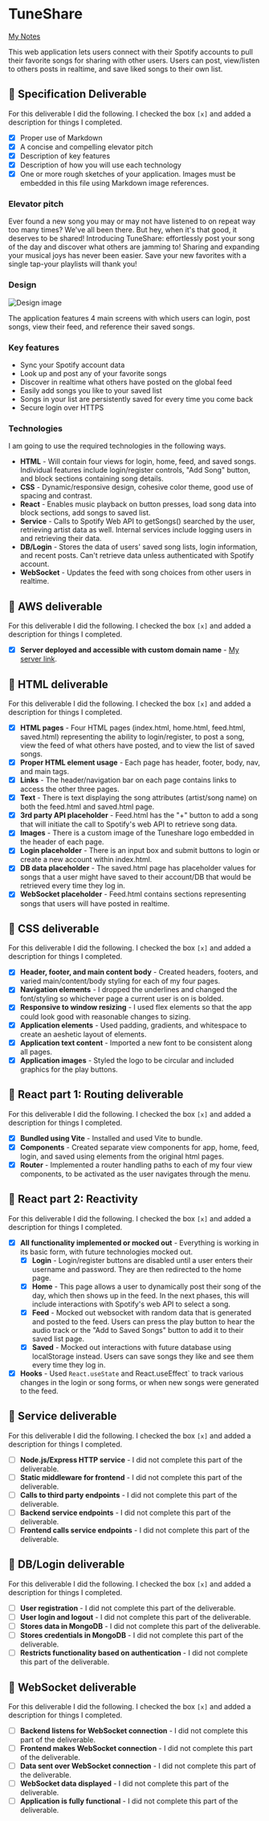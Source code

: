 # TuneShare

[My Notes](notes.md)

This web application lets users connect with their Spotify accounts to pull their favorite songs for sharing with other users. Users can post, view/listen to others posts in realtime, and save liked songs to their own list.

## 🚀 Specification Deliverable

For this deliverable I did the following. I checked the box `[x]` and added a description for things I completed.

- [x] Proper use of Markdown
- [x] A concise and compelling elevator pitch
- [x] Description of key features
- [x] Description of how you will use each technology
- [x] One or more rough sketches of your application. Images must be embedded in this file using Markdown image references.

### Elevator pitch

Ever found a new song you may or may not have listened to on repeat way too many times? We've all been there. But hey, when it's that good, it deserves to be shared! Introducing TuneShare: effortlessly post your song of the day and discover what others are jamming to! Sharing and expanding your musical joys has never been easier. Save your new favorites with a single tap-your playlists will thank you!

### Design

![Design image](20250113_170130.jpg)

The application features 4 main screens with which users can login, post songs, view their feed, and reference their saved songs.

### Key features

- Sync your Spotify account data
- Look up and post any of your favorite songs
- Discover in realtime what others have posted on the global feed
- Easily add songs you like to your saved list
- Songs in your list are persistently saved for every time you come back
- Secure login over HTTPS

### Technologies

I am going to use the required technologies in the following ways.

- **HTML** - Will contain four views for login, home, feed, and saved songs. Individual features include login/register controls, "Add Song" button, and block sections containing song details.
- **CSS** - Dynamic/responsive design, cohesive color theme, good use of spacing and contrast.
- **React** - Enables music playback on button presses, load song data into block sections, add songs to saved list.
- **Service** - Calls to Spotify Web API to getSongs() searched by the user, retrieving artist data as well. Internal services include logging users in and retrieving their data.
- **DB/Login** - Stores the data of users' saved song lists, login information, and recent posts. Can't retrieve data unless authenticated with Spotify account.
- **WebSocket** - Updates the feed with song choices from other users in realtime.

## 🚀 AWS deliverable

For this deliverable I did the following. I checked the box `[x]` and added a description for things I completed.

- [x] **Server deployed and accessible with custom domain name** - [My server link](https://tuneshare.click).

## 🚀 HTML deliverable

For this deliverable I did the following. I checked the box `[x]` and added a description for things I completed.

- [x] **HTML pages** - Four HTML pages (index.html, home.html, feed.html, saved.html) representing the ability to login/register, to post a song, view the feed of what others have posted, and to view the list of saved songs.
- [x] **Proper HTML element usage** - Each page has header, footer, body, nav, and main tags.
- [x] **Links** - The header/navigation bar on each page contains links to access the other three pages.
- [x] **Text** - There is text displaying the song attributes (artist/song name) on both the feed.html and saved.html page.
- [x] **3rd party API placeholder** - Feed.html has the "+" button to add a song that will initiate the call to Spotify's web API to retrieve song data.
- [x] **Images** - There is a custom image of the Tuneshare logo embedded in the header of each page.
- [x] **Login placeholder** - There is an input box and submit buttons to login or create a new account within index.html.
- [x] **DB data placeholder** - The saved.html page has placeholder values for songs that a user might have saved to their account/DB that would be retrieved every time they log in.
- [x] **WebSocket placeholder** - Feed.html contains sections representing songs that users will have posted in realtime.

## 🚀 CSS deliverable

For this deliverable I did the following. I checked the box `[x]` and added a description for things I completed.

- [x] **Header, footer, and main content body** - Created headers, footers, and varied main/content/body styling for each of my four pages.
- [x] **Navigation elements** - I dropped the underlines and changed the font/styling so whichever page a current user is on is bolded.
- [x] **Responsive to window resizing** - I used flex elements so that the app could look good with reasonable changes to sizing.
- [x] **Application elements** - Used padding, gradients, and whitespace to create an aeshetic layout of elements.
- [x] **Application text content** - Imported a new font to be consistent along all pages.
- [x] **Application images** - Styled the logo to be circular and included graphics for the play buttons.

## 🚀 React part 1: Routing deliverable

For this deliverable I did the following. I checked the box `[x]` and added a description for things I completed.

- [x] **Bundled using Vite** - Installed and used Vite to bundle.
- [x] **Components** - Created separate view components for app, home, feed, login, and saved using elements from the original html pages.
- [x] **Router** - Implemented a router handling paths to each of my four view components, to be activated as the user navigates through the menu.

## 🚀 React part 2: Reactivity

For this deliverable I did the following. I checked the box `[x]` and added a description for things I completed.

- [x] **All functionality implemented or mocked out** - Everything is working in its basic form, with future technologies mocked out.
  - [x] **Login** - Login/register buttons are disabled until a user enters their username and password. They are then redirected to the home page.
  - [x] **Home** - This page allows a user to dynamically post their song of the day, which then shows up in the feed. In the next phases, this will include interactions with Spotify's web API to select a song.
  - [x] **Feed** - Mocked out websocket with random data that is generated and posted to the feed. Users can press the play button to hear the audio track or the "Add to Saved Songs" button to add it to their saved list page.
  - [x] **Saved** - Mocked out interactions with future database using localStorage instead. Users can save songs they like and see them every time they log in.
- [x] **Hooks** - Used `React.useState` and React.useEffect` to track various changes in the login or song forms, or when new songs were generated to the feed.

## 🚀 Service deliverable

For this deliverable I did the following. I checked the box `[x]` and added a description for things I completed.

- [ ] **Node.js/Express HTTP service** - I did not complete this part of the deliverable.
- [ ] **Static middleware for frontend** - I did not complete this part of the deliverable.
- [ ] **Calls to third party endpoints** - I did not complete this part of the deliverable.
- [ ] **Backend service endpoints** - I did not complete this part of the deliverable.
- [ ] **Frontend calls service endpoints** - I did not complete this part of the deliverable.

## 🚀 DB/Login deliverable

For this deliverable I did the following. I checked the box `[x]` and added a description for things I completed.

- [ ] **User registration** - I did not complete this part of the deliverable.
- [ ] **User login and logout** - I did not complete this part of the deliverable.
- [ ] **Stores data in MongoDB** - I did not complete this part of the deliverable.
- [ ] **Stores credentials in MongoDB** - I did not complete this part of the deliverable.
- [ ] **Restricts functionality based on authentication** - I did not complete this part of the deliverable.

## 🚀 WebSocket deliverable

For this deliverable I did the following. I checked the box `[x]` and added a description for things I completed.

- [ ] **Backend listens for WebSocket connection** - I did not complete this part of the deliverable.
- [ ] **Frontend makes WebSocket connection** - I did not complete this part of the deliverable.
- [ ] **Data sent over WebSocket connection** - I did not complete this part of the deliverable.
- [ ] **WebSocket data displayed** - I did not complete this part of the deliverable.
- [ ] **Application is fully functional** - I did not complete this part of the deliverable.
